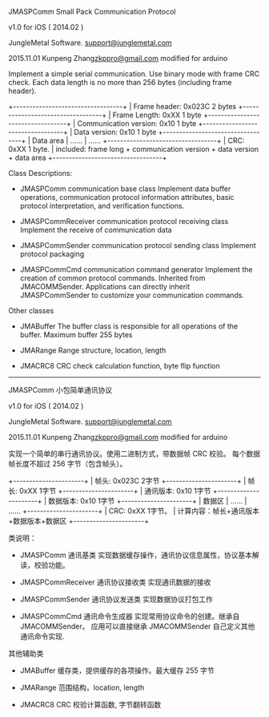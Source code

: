 JMASPComm Small Pack Communication Protocol

v1.0 for iOS ( 2014.02 )

JungleMetal Software.
support@junglemetal.com

2015.11.01	Kunpeng Zhang<zkppro@gmail.com> modified for arduino


Implement a simple serial communication. Use binary mode with frame CRC check.
Each data length is no more than 256 bytes (including frame header).

+----------------------------------+
| Frame header: 0x023C 2 bytes
+----------------------------------+
| Frame Length: 0xXX 1 byte
+----------------------------------+
| Communication version: 0x10 1 byte
+----------------------------------+
| Data version: 0x10 1 byte
+----------------------------------+
| Data area
| ......
| ......
+----------------------------------+
| CRC: 0xXX 1 byte. 
| included: frame long + communication version + data version + data area
+----------------------------------+


Class Descriptions:

* JMASPComm communication base class
Implement data buffer operations, communication protocol information attributes, basic protocol interpretation, and verification functions.

* JMASPCommReceiver communication protocol receiving class
Implement the receive of communication data

* JMASPCommSender communication protocol sending class
Implement protocol packaging

* JMASPCommCmd communication command generator
Implement the creation of common protocol commands. Inherited from JMACOMMSender.
Applications can directly inherit JMASPCommSender to customize your communication commands.

Other classes

* JMABuffer
The buffer class is responsible for all operations of the buffer. Maximum buffer 255 bytes

* JMARange
Range structure, location, length

* JMACRC8
CRC check calculation function, byte flip function




------------------------------------------------

JMASPComm 小包简单通讯协议

v1.0 for iOS ( 2014.02 )

JungleMetal Software.
support@junglemetal.com

2015.11.01	Kunpeng Zhang<zkppro@gmail.com> modified for arduino


实现一个简单的串行通讯协议。使用二进制方式，带数据帧 CRC 校验。
每个数据帧长度不超过 256 字节（包含帧头）。

+----------------------+
| 帧头: 0x023C  2字节
+----------------------+
| 帧长: 0xXX	1字节
+----------------------+
| 通讯版本: 0x10 1字节 
+----------------------+
| 数据版本: 0x10 1字节
+----------------------+
| 数据区
| ......
| ......
+----------------------+
| CRC: 0xXX 1字节。
| 计算内容：帧长+通讯版本+数据版本+数据区
+----------------------+


类说明：

* JMASPComm 通讯基类 
	实现数据缓存操作，通讯协议信息属性，协议基本解读，校验功能。

* JMASPCommReceiver 通讯协议接收类
	实现通讯数据的接收

* JMASPCommSender 通讯协议发送类
	实现数据协议打包工作

* JMASPCommCmd 通讯命令生成器
	实现常用协议命令的创建。继承自 JMACOMMSender。
	应用可以直接继承 JMACOMMSender 自己定义其他通讯命令实现.


其他辅助类

* JMABuffer
	缓存类，提供缓存的各项操作。最大缓存 255 字节

* JMARange
	范围结构，location, length

* JMACRC8
	CRC 校验计算函数, 字节翻转函数

